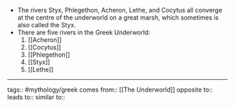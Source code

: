 - The rivers Styx, Phlegethon, Acheron, Lethe, and Cocytus all converge at the centre of the underworld on a great marsh, which sometimes is also called the Styx.
- There are five rivers in the Greek Underworld:
  1.  [[Acheron]]
  2.  [[Cocytus]]
  3.  [[Phlegethon]]
  4.  [[Styx]]
  5.  [[Lethe]]

---

tags:: #mythology/greek
comes from:: [[The Underworld]]
opposite to::
leads to::
similar to::
